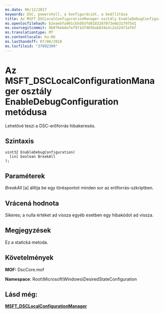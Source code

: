 ```yaml
---
ms.date: 06/12/2017
keywords: DSC, powershell, a konfigurációt, a beállítása
title: Az MSFT_DSCLocalConfigurationManager osztály EnableDebugConfiguration metódusa
ms.openlocfilehash: b2eaebfa901cb5d93fd0183287073e6b31f975d1
ms.sourcegitcommit: 8b076ebde7ef971d7465bab834a3c2a32471ef6f
ms.translationtype: MT
ms.contentlocale: hu-HU
ms.lasthandoff: 07/06/2018
ms.locfileid: "37892399"
---
```

# <a name="enabledebugconfiguration-method-of-the-msftdsclocalconfigurationmanager-class"></a>Az MSFT_DSCLocalConfigurationManager osztály EnableDebugConfiguration metódusa

Lehetővé teszi a DSC-erőforrás hibakeresés.

## <a name="syntax"></a>Szintaxis

```mof
uint32 EnableDebugConfiguration(
  [in] boolean BreakAll
);
```

## <a name="parameters"></a>Paraméterek

*BreakAll* \[a\] állítja be egy töréspontot minden sor az erőforrás-szkriptben.

## <a name="return-value"></a>Vrácená hodnota

Sikeres; a nulla értéket ad vissza egyéb esetben egy hibakódot ad vissza.

## <a name="remarks"></a>Megjegyzések

Ez a statická metoda.

## <a name="requirements"></a>Követelmények

**MOF:** DscCore.mof

**Namespace**: Root\Microsoft\Windows\DesiredStateConfiguration

## <a name="see-also"></a>Lásd még:

[**MSFT_DSCLocalConfigurationManager**](msft-dsclocalconfigurationmanager.md)
